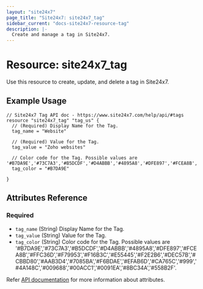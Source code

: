 ```yaml
---
layout: "site24x7"
page_title: "Site24x7: site24x7_tag"
sidebar_current: "docs-site24x7-resource-tag"
description: |-
  Create and manage a tag in Site24x7.
---
```


# Resource: site24x7\_tag

Use this resource to create, update, and delete a tag in Site24x7.

## Example Usage

```hcl
// Site24x7 Tag API doc - https://www.site24x7.com/help/api/#tags
resource "site24x7_tag" "tag_us" {
  // (Required) Display Name for the Tag.
  tag_name = "Website"

  // (Required) Value for the Tag.
  tag_value = "Zoho websites"

  // Color code for the Tag. Possible values are '#B7DA9E','#73C7A3','#B5DCDF','#D4ABBB','#4895A8','#DFE897','#FCEA8B','#FFC36D','#F79953','#F16B3C','#E55445','#F2E2B6','#DEC57B','#CBBD80','#AAB3D4','#7085BA','#F6BDAE','#EFAB6D','#CA765C','#999','#4A148C','#009688','#00ACC1','#0091EA','#8BC34A','#558B2F'
  tag_color = "#B7DA9E"

}
```

## Attributes Reference


### Required

* `tag_name` (String) Display Name for the Tag.
* `tag_value` (String) Value for the Tag.
* `tag_color` (String) Color code for the Tag. Possible values are '#B7DA9E','#73C7A3','#B5DCDF','#D4ABBB','#4895A8','#DFE897','#FCEA8B','#FFC36D','#F79953','#F16B3C','#E55445','#F2E2B6','#DEC57B','#CBBD80','#AAB3D4','#7085BA','#F6BDAE','#EFAB6D','#CA765C','#999','#4A148C','#009688','#00ACC1','#0091EA','#8BC34A','#558B2F'.

Refer [API documentation](https://www.site24x7.com/help/api/#tags) for more information about attributes.
 